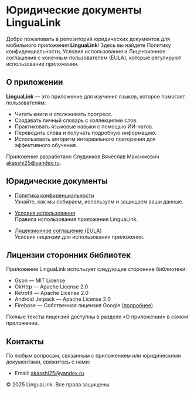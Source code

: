 # Юридические документы LinguaLink

Добро пожаловать в репозиторий юридических документов для мобильного приложения **LinguaLink**! Здесь вы найдете Политику конфиденциальности, Условия использования и Лицензионное соглашение с конечным пользователем (EULA), которые регулируют использование приложения.

## О приложении

**LinguaLink** — это приложение для изучения языков, которое помогает пользователям:
- Читать книги и отслеживать прогресс.
- Создавать личный словарь с коллекциями слов.
- Практиковать языковые навыки с помощью ИИ-чатов.
- Переводить слова и получать подробную информацию.
- Использовать алгоритм интервального повторения для эффективного обучения.

Приложение разработано Слудников Вячеслав Максимович akasshi25@yandex.ru.

## Юридические документы

- [Политика конфиденциальности](https://henek93.github.io/Lingua-Link-docs/privacy-policy.html)  
  Узнайте, как мы собираем, используем и защищаем ваши данные.

- [Условия использования](https://henek93.github.io/Lingua-Link-docs/terms-of-service.html)  
  Правила использования приложения LinguaLink.

- [Лицензионное соглашение (EULA)](https://henek93.github.io/Lingua-Link-docs/eula.html)  
  Условия лицензии для использования приложения.

## Лицензии сторонних библиотек

Приложение LinguaLink использует следующие сторонние библиотеки:
- Gson — MIT License
- OkHttp — Apache License 2.0
- Retrofit — Apache License 2.0
- Android Jetpack — Apache License 2.0
- Firebase — Собственная лицензия Google ([подробнее](https://firebase.google.com/terms))

Полные тексты лицензий доступны в разделе «О приложении» в самом приложении.

## Контакты

По любым вопросам, связанным с приложением или юридическими документами, свяжитесь с нами:
- Email: akasshi25@yandex.ru

© 2025 LinguaLink. Все права защищены.
